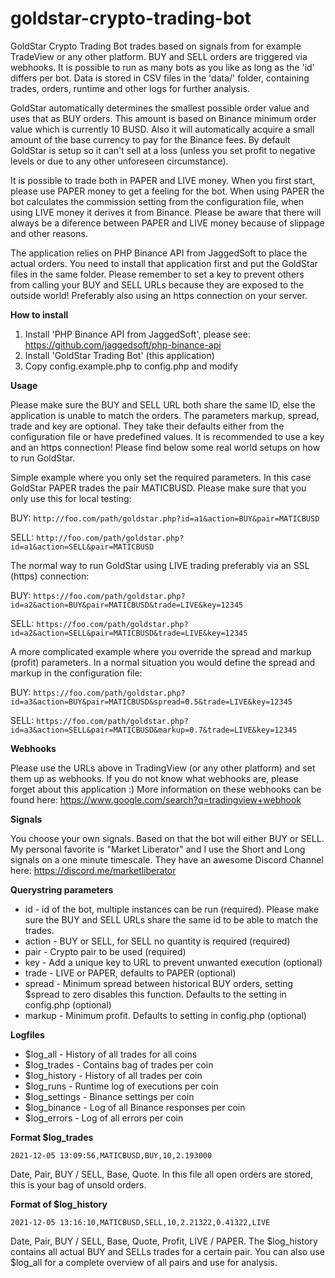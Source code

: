 # goldstar-crypto-trading-bot
GoldStar Crypto Trading Bot trades based on signals from for example TradeView or any other platform. BUY and SELL orders are triggered via webhooks. It is possible to run as many bots as you like as long as the 'id' differs per bot. Data is stored in CSV files in the 'data/' folder, containing trades, orders, runtime and other logs for further analysis. 

GoldStar automatically determines the smallest possible order value and uses that as BUY orders. This amount is based on Binance minimum order value which is currently 10 BUSD. Also it will automatically acquire a small amount of the base currency to pay for the Binance fees. By default GoldStar is setup so it can't sell at a loss (unless you set profit to negative levels or due to any other unforeseen circumstance).

It is possible to trade both in PAPER and LIVE money. When you first start, please use PAPER money to get a feeling for the bot. When using PAPER the bot calculates the commission setting from the configuration file, when using LIVE money it derives it from Binance. Please be aware that there will always be a diference between PAPER and LIVE money because of slippage and other reasons.

The application relies on PHP Binance API from JaggedSoft to place the actual orders. You need to install that application first and put the GoldStar files in the same folder. Please remember to set a key to prevent others from calling your BUY and SELL URLs because they are exposed to the outside world! Preferably also using an https connection on your server.

**How to install**

1) Install 'PHP Binance API from JaggedSoft', please see: https://github.com/jaggedsoft/php-binance-api
2) Install 'GoldStar Trading Bot' (this application)
3) Copy config.example.php to config.php and modify

**Usage**

Please make sure the BUY and SELL URL both share the same ID, else the application is unable to match the orders. The parameters markup, spread, trade and key are optional. They take their defaults either from the configuration file or have predefined values. It is recommended to use a key and an https connection! Please find below some real world setups on how to run GoldStar.

Simple example where you only set the required parameters. In this case GoldStar PAPER trades the pair MATICBUSD. Please make sure that you only use this for local testing:

BUY:
`http://foo.com/path/goldstar.php?id=a1&action=BUY&pair=MATICBUSD`

SELL:
`http://foo.com/path/goldstar.php?id=a1&action=SELL&pair=MATICBUSD`

The normal way to run GoldStar using LIVE trading preferably via an SSL (https) connection:

BUY:
`https://foo.com/path/goldstar.php?id=a2&action=BUY&pair=MATICBUSD&trade=LIVE&key=12345`

SELL:
`https://foo.com/path/goldstar.php?id=a2&action=SELL&pair=MATICBUSD&trade=LIVE&key=12345`

A more complicated example where you override the spread and markup (profit) parameters. In a normal situation you would define the spread and markup in the configuration file:

BUY:
`https://foo.com/path/goldstar.php?id=a3&action=BUY&pair=MATICBUSD&spread=0.5&trade=LIVE&key=12345`

SELL:
`https://foo.com/path/goldstar.php?id=a3&action=SELL&pair=MATICBUSD&markup=0.7&trade=LIVE&key=12345`

**Webhooks**

Please use the URLs above in TradingView (or any other platform) and set them up as webhooks. If you do not know what webhooks are, please forget about this application :) More information on these webhooks can be found here: https://www.google.com/search?q=tradingview+webhook

**Signals**

You choose your own signals. Based on that the bot will either BUY or SELL. My personal favorite is "Market Liberator" and I use the Short and Long signals on a one minute timescale. They have an awesome Discord Channel here: https://discord.me/marketliberator

**Querystring parameters**

- id       - id of the bot, multiple instances can be run (required). Please make sure the BUY and SELL URLs share the same id to be able to match the trades.
- action   - BUY or SELL, for SELL no quantity is required (required)
- pair     - Crypto pair to be used (required)
- key      - Add a unique key to URL to prevent unwanted execution (optional)
- trade    - LIVE or PAPER, defaults to PAPER (optional)
- spread   - Minimum spread between historical BUY orders, setting $spread to zero disables this function. Defaults to the setting in config.php (optional)
- markup   - Minimum profit. Defaults to setting in config.php (optional)

**Logfiles**

- $log_all       - History of all trades for all coins
- $log_trades    - Contains bag of trades per coin
- $log_history   - History of all trades per coin
- $log_runs      - Runtime log of executions per coin
- $log_settings	 - Binance settings per coin
- $log_binance   - Log of all Binance responses per coin
- $log_errors    - Log of all errors per coin

**Format $log_trades**

`2021-12-05 13:09:56,MATICBUSD,BUY,10,2.193000`

Date, Pair, BUY / SELL, Base, Quote. In this file all open orders are stored, this is your bag of unsold orders.

**Format of $log_history**

`2021-12-05 13:16:10,MATICBUSD,SELL,10,2.21322,0.41322,LIVE`

Date, Pair, BUY / SELL, Base, Quote, Profit, LIVE / PAPER. The $log_history contains all actual BUY and SELLs trades for a certain pair. You can also use $log_all for a complete overview of all pairs and use for analysis.
